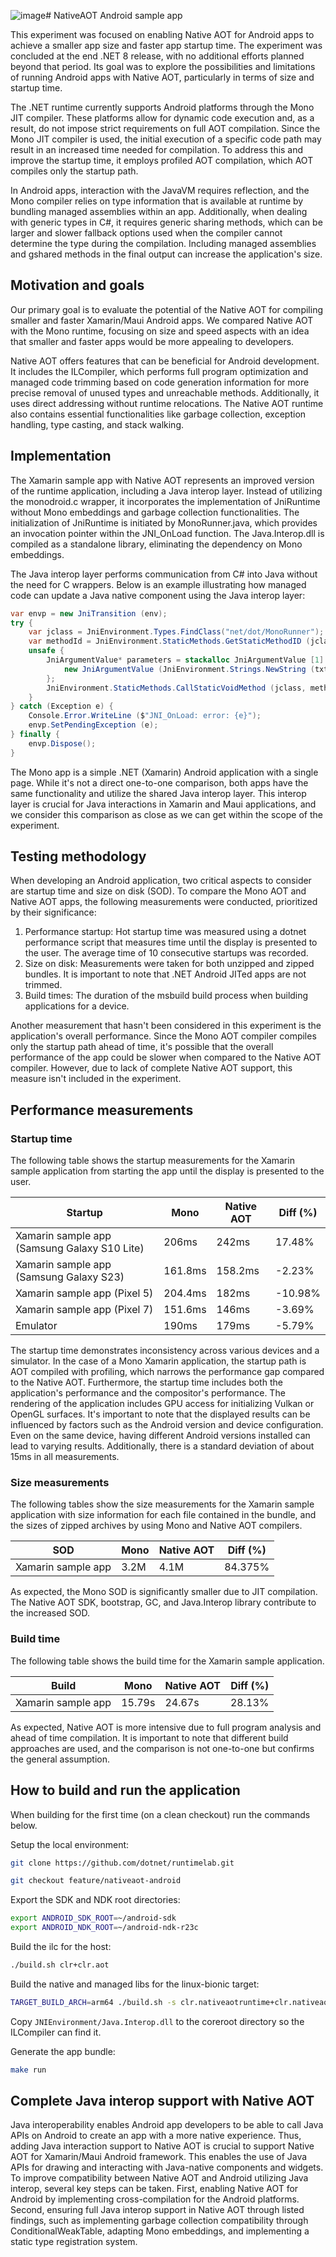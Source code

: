 ![image](https://github.com/dotnet/runtimelab/assets/11523312/a40d1e79-bcf6-4eac-ae3c-2824bf84c50d)# NativeAOT Android sample app

This experiment was focused on enabling Native AOT for Android apps to achieve a smaller app size and faster app startup time. The experiment was concluded at the end .NET 8 release, with no additional efforts planned beyond that period. Its goal was to explore the possibilities and limitations of running Android apps with Native AOT, particularly in terms of size and startup time.

The .NET runtime currently supports Android platforms through the Mono JIT compiler. These platforms allow for dynamic code execution and, as a result, do not impose strict requirements on full AOT compilation. Since the Mono JIT compiler is used, the initial execution of a specific code path may result in an increased time needed for compilation. To address this and improve the startup time, it employs profiled AOT compilation, which AOT compiles only the startup path.

In Android apps, interaction with the JavaVM requires reflection, and the Mono compiler relies on type information that is available at runtime by bundling managed assemblies within an app. Additionally, when dealing with generic types in C#, it requires generic sharing methods, which can be larger and slower fallback options used when the compiler cannot determine the type during the compilation. Including managed assemblies and gshared methods in the final output can increase the application's size.

## Motivation and goals

Our primary goal is to evaluate the potential of the Native AOT for compiling smaller and faster Xamarin/Maui Android apps. We compared Native AOT with the Mono runtime, focusing on size and speed aspects with an idea that smaller and faster apps would be more appealing to developers.

Native AOT offers features that can be beneficial for Android development. It includes the ILCompiler, which performs full program optimization and managed code trimming based on code generation information for more precise removal of unused types and unreachable methods. Additionally, it uses direct addressing without runtime relocations. The Native AOT runtime also contains essential functionalities like garbage collection, exception handling, type casting, and stack walking.

## Implementation

The Xamarin sample app with Native AOT represents an improved version of the runtime application, including a Java interop layer. Instead of utilizing the monodroid.c wrapper, it incorporates the implementation of JniRuntime without Mono embeddings and garbage collection functionalities. The initialization of JniRuntime is initiated by MonoRunner.java, which provides an invocation pointer within the JNI_OnLoad function. The Java.Interop.dll is compiled as a standalone library, eliminating the dependency on Mono embeddings.

The Java interop layer performs communication from C# into Java without the need for C wrappers. Below is an example illustrating how managed code can update a Java native component using the Java interop layer:
```csharp
var envp = new JniTransition (env);
try {
    var jclass = JniEnvironment.Types.FindClass("net/dot/MonoRunner");
    var methodId = JniEnvironment.StaticMethods.GetStaticMethodID (jclass, "setText", "(Ljava/lang/String;)V");
    unsafe {
        JniArgumentValue* parameters = stackalloc JniArgumentValue [1] {
            new JniArgumentValue (JniEnvironment.Strings.NewString (txt)),
        };
        JniEnvironment.StaticMethods.CallStaticVoidMethod (jclass, methodId, parameters);
    }
} catch (Exception e) {
    Console.Error.WriteLine ($"JNI_OnLoad: error: {e}");
    envp.SetPendingException (e);
} finally {
    envp.Dispose();
}
```
The Mono app is a simple .NET (Xamarin) Android application with a single page. While it's not a direct one-to-one comparison, both apps have the same functionality and utilize the shared Java interop layer. This interop layer is crucial for Java interactions in Xamarin and Maui applications, and we consider this comparison as close as we can get within the scope of the experiment.

## Testing methodology
When developing an Android application, two critical aspects to consider are startup time and size on disk (SOD). To compare the Mono AOT and Native AOT apps, the following measurements were conducted, prioritized by their significance:
1.	Performance startup: Hot startup time was measured using a dotnet performance script that measures time until the display is presented to the user. The average time of 10 consecutive startups was recorded.
2.	Size on disk: Measurements were taken for both unzipped and zipped bundles. It is important to note that .NET Android JITed apps are not trimmed.
3.	Build times: The duration of the msbuild build process when building applications for a device.

Another measurement that hasn't been considered in this experiment is the application's overall performance. Since the Mono AOT compiler compiles only the startup path ahead of time, it's possible that the overall performance of the app could be slower when compared to the Native AOT compiler. However, due to lack of complete Native AOT support, this measure isn't included in the experiment.

## Performance measurements

### Startup time
The following table shows the startup measurements for the Xamarin sample application from starting the app until the display is presented to the user.

Startup	| Mono | Native AOT | Diff (%)
-|-|-|-
Xamarin sample app (Samsung Galaxy S10 Lite) | 206ms | 242ms | 17.48%
Xamarin sample app (Samsung Galaxy S23) | 161.8ms | 158.2ms | -2.23%
Xamarin sample app (Pixel 5) | 204.4ms | 182ms | -10.98%
Xamarin sample app (Pixel 7) | 151.6ms | 146ms | -3.69%
Emulator | 190ms | 179ms | -5.79%

The startup time demonstrates inconsistency across various devices and a simulator. In the case of a Mono Xamarin application, the startup path is AOT compiled with profiling, which narrows the performance gap compared to the Native AOT. Furthermore, the startup time includes both the application's performance and the compositor's performance. The rendering of the application includes GPU access for initializing Vulkan or OpenGL surfaces. It's important to note that the displayed results can be influenced by factors such as the Android version and device configuration. Even on the same device, having different Android versions installed can lead to varying results. Additionally, there is a standard deviation of about 15ms in all measurements.

### Size measurements
The following tables show the size measurements for the Xamarin sample application with size information for each file contained in the bundle, and the sizes of zipped archives by using Mono and Native AOT compilers.

SOD | Mono | Native AOT | Diff (%)
-|-|-|-
Xamarin sample app | 3.2M | 4.1M | 84.375%

As expected, the Mono SOD is significantly smaller due to JIT compilation. The Native AOT SDK, bootstrap, GC, and Java.Interop library contribute to the increased SOD.

### Build time

The following table shows the build time for the Xamarin sample application.

Build | Mono | Native AOT | Diff (%)
-|-|-|-
Xamarin sample app | 15.79s | 24.67s | 28.13%

As expected, Native AOT is more intensive due to full program analysis and ahead of time compilation. It is important to note that different build approaches are used, and the comparison is not one-to-one but confirms the general assumption.

## How to build and run the application

When building for the first time (on a clean checkout) run the commands below.

Setup the local environment:
```bash
git clone https://github.com/dotnet/runtimelab.git
```
```bash
git checkout feature/nativeaot-android
```

Export the SDK and NDK root directories:
```bash
export ANDROID_SDK_ROOT=~/android-sdk                                                                             
export ANDROID_NDK_ROOT=~/android-ndk-r23c
```
Build the ilc for the host:
```bash
./build.sh clr+clr.aot

```
Build the native and managed libs for the linux-bionic target:
```bash
TARGET_BUILD_ARCH=arm64 ./build.sh -s clr.nativeaotruntime+clr.nativeaotlibs+libs -os linux-bionic
```

Copy `JNIEnvironment/Java.Interop.dll` to the coreroot directory so the ILCompiler can find it.

Generate the app bundle:
``` bash
make run
```

## Complete Java interop support with Native AOT
Java interoperability enables Android app developers to be able to call Java APIs on Android to create an app with a more native experience. Thus, adding Java interaction support to Native AOT is crucial to support Native AOT for Xamarin/Maui Android framework. This enables the use of Java APIs for drawing and interacting with Java-native components and widgets. To improve compatibility between Native AOT and Android utilizing Java interop, several key steps can be taken. First, enabling Native AOT for Android by implementing cross-compilation for the Android platforms. Second, ensuring full Java interop support in Native AOT through listed findings, such as implementing garbage collection compatibility through ConditionalWeakTable, adapting Mono embeddings, and implementing a static type registration system.
